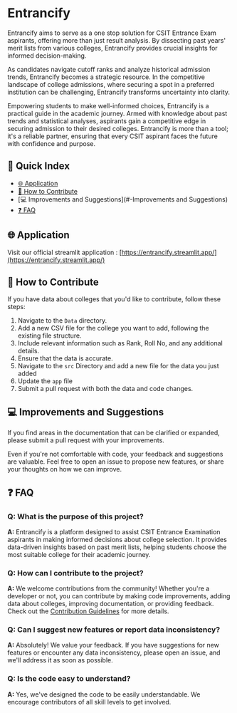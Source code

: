 # Entrancify

Entrancify aims to serve as a one stop solution for CSIT Entrance Exam aspirants, offering more than just result analysis. By dissecting past years' merit lists from various colleges, Entrancify provides crucial insights for informed decision-making.

As candidates navigate cutoff ranks and analyze historical admission trends, Entrancify becomes a strategic resource. In the competitive landscape of college admissions, where securing a spot in a preferred institution can be challenging, Entrancify transforms uncertainty into clarity.

Empowering students to make well-informed choices, Entrancify is a practical guide in the academic journey. Armed with knowledge about past trends and statistical analyses, aspirants gain a competitive edge in securing admission to their desired colleges. Entrancify is more than a tool; it's a reliable partner, ensuring that every CSIT aspirant faces the future with confidence and purpose.

## 📖 Quick Index
* [🌐 Application](https://entrancify.streamlit.app/)
* [🤝 How to Contribute](#-how-to-contribute)
* [💻 Improvements and Suggestions](#-Improvements and Suggestions)
* [❓ FAQ](#-faq)

## 🌐 Application

Visit our official streamlit application : [https://entrancify.streamlit.app/](https://entrancify.streamlit.app/)

## 🤝 How to Contribute

If you have data about colleges that you'd like to contribute, follow these steps:

1. Navigate to the `Data` directory.
2. Add a new CSV file for the college you want to add, following the existing file structure.
3. Include relevant information such as Rank, Roll No, and any additional details.
4. Ensure that the data is accurate.
5. Navigate to the `src` Directory and add a new file for the data you just added
6. Update the `app` file
7. Submit a pull request with both the data and code changes.

## 💻 Improvements and Suggestions

If you find areas in the documentation that can be clarified or expanded, please submit a pull request with your improvements.

Even if you're not comfortable with code, your feedback and suggestions are valuable. Feel free to open an issue to propose new features, or share your thoughts on how we can improve.


## ❓ FAQ

### Q: What is the purpose of this project?

**A:** Entrancify is a platform designed to assist CSIT Entrance Examination aspirants in making informed decisions about college selection. It provides data-driven insights based on past merit lists, helping students choose the most suitable college for their academic journey.

### Q: How can I contribute to the project?

**A:** We welcome contributions from the community! Whether you're a developer or not, you can contribute by making code improvements, adding data about colleges, improving documentation, or providing feedback. Check out the [Contribution Guidelines](#-How-to-Contribute) for more details.

### Q: Can I suggest new features or report data inconsistency?

**A:** Absolutely! We value your feedback. If you have suggestions for new features or encounter any data inconsistency, please open an issue, and we'll address it as soon as possible.

### Q: Is the code easy to understand?

**A:** Yes, we've designed the code to be easily understandable. We encourage contributors of all skill levels to get involved.